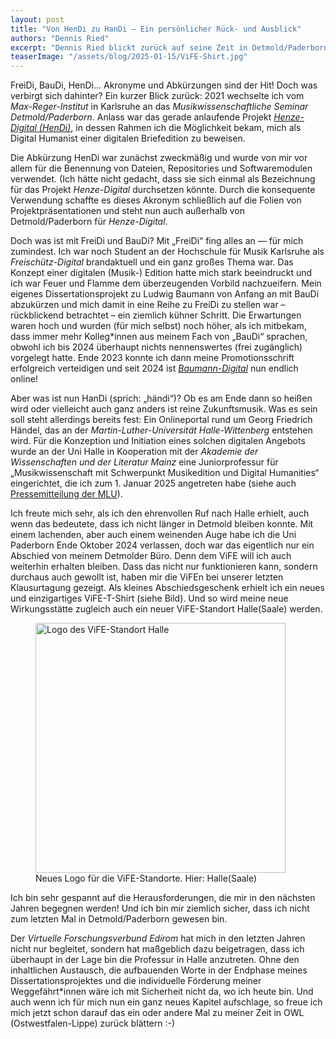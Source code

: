 ```yaml
---
layout: post
title: "Von HenDi zu HanDi – Ein persönlicher Rück- und Ausblick"
authors: "Dennis Ried"
excerpt: "Dennis Ried blickt zurück auf seine Zeit in Detmold/Paderborn und berichtet von einem neuen Standort des ViFE"
teaserImage: "/assets/blog/2025-01-15/ViFE-Shirt.jpg"
---
```


FreiDi, BauDi, HenDi... Akronyme und Abkürzungen sind der Hit! Doch was verbirgt sich dahinter? Ein kurzer Blick zurück: 2021 wechselte ich vom *Max-Reger-Institut* in Karlsruhe an das *Musikwissenschaftliche Seminar Detmold/Paderborn*. Anlass war das gerade anlaufende Projekt [*Henze-Digital (HenDi)*](https://henze-digital.zenmem.de/ "Webseite von Henze-Digital"), in dessen Rahmen ich die Möglichkeit bekam, mich als Digital Humanist einer digitalen Briefedition zu beweisen.

Die Abkürzung HenDi war zunächst zweckmäßig und wurde von mir vor allem für die Benennung von Dateien, Repositories und Softwaremodulen verwendet. (Ich hätte nicht gedacht, dass sie sich einmal als Bezeichnung für das Projekt *Henze-Digital* durchsetzen könnte. Durch die konsequente Verwendung schaffte es dieses Akronym schließlich auf die Folien von Projektpräsentationen und steht nun auch außerhalb von Detmold/Paderborn für *Henze-Digital*.

Doch was ist mit FreiDi und BauDi? Mit „FreiDi“ fing alles an — für mich zumindest. Ich war noch Student an der Hochschule für Musik Karlsruhe als *Freischütz-Digital* brandaktuell und ein ganz großes Thema war. Das Konzept einer digitalen (Musik-) Edition hatte mich stark beeindruckt und ich war Feuer und Flamme dem überzeugenden Vorbild nachzueifern. Mein eigenes Dissertationsprojekt zu Ludwig Baumann von Anfang an mit BauDi abzukürzen und mich damit in eine Reihe zu FreiDi zu stellen war – rückblickend betrachtet – ein ziemlich kühner Schritt. Die Erwartungen waren hoch und wurden (für mich selbst) noch höher, als ich mitbekam, dass immer mehr Kolleg\*innen aus meinem Fach von „BauDi“ sprachen, obwohl ich bis 2024 überhaupt nichts nennenswertes (frei zugänglich) vorgelegt hatte. Ende 2023 konnte ich dann meine Promotionsschrift erfolgreich verteidigen und seit 2024 ist [*Baumann-Digital*](https://baumann-digital.de/index.html "Webseite von Baumann-Digital") nun endlich online!

Aber was ist nun HanDi (sprich: „händi“)? Ob es am Ende dann so heißen wird oder vielleicht auch ganz anders ist reine Zukunftsmusik. Was es sein soll steht allerdings bereits fest: Ein Onlineportal rund um Georg Friedrich Händel, das an der *Martin-Luther-Universität Halle-Wittenberg* entstehen wird. Für die Konzeption und Initiation eines solchen digitalen Angebots wurde an der Uni Halle in Kooperation mit der *Akademie der Wissenschaften und der Literatur Mainz* eine Juniorprofessur für „Musikwissenschaft mit Schwerpunkt Musikedition und Digital Humanities“ eingerichtet, die ich zum 1. Januar 2025 angetreten habe (siehe auch [Pressemitteilung der MLU](https://www.campus-halensis.de/artikel/dennis-ried/ "Pressemitteilung der MLU")).

Ich freute mich sehr, als ich den ehrenvollen Ruf nach Halle erhielt, auch wenn das bedeutete, dass ich nicht länger in Detmold bleiben konnte. Mit einem lachenden, aber auch einem weinenden Auge habe ich die Uni Paderborn Ende Oktober 2024 verlassen, doch war das eigentlich nur ein Abschied von meinem Detmolder Büro. Denn dem ViFE will ich auch weiterhin erhalten bleiben. Dass das nicht nur funktionieren kann, sondern durchaus auch gewollt ist, haben mir die ViFEn bei unserer letzten Klausurtagung gezeigt. Als kleines Abschiedsgeschenk erhielt ich ein neues und einzigartiges ViFE-T-Shirt (siehe Bild). Und so wird meine neue Wirkungsstätte zugleich auch ein neuer ViFE-Standort Halle(Saale) werden.

<figure>
<img src="{{ '/assets/blog/2025-01-15/ViFE-Shirt.jpg' | relative_url }}" alt="Logo des ViFE-Standort Halle" style="height: 400px"/>
<br/>
<figurecaption>Neues Logo für die ViFE-Standorte. Hier:  Halle(Saale)</figurecaption>
</figure>

Ich bin sehr gespannt auf die Herausforderungen, die mir in den nächsten Jahren begegnen werden! Und ich bin mir ziemlich sicher, dass ich nicht zum letzten Mal in Detmold/Paderborn gewesen bin.

Der *Virtuelle Forschungsverbund Edirom* hat mich in den letzten Jahren nicht nur begleitet, sondern hat maßgeblich dazu beigetragen, dass ich überhaupt in der Lage bin die Professur in Halle anzutreten. Ohne den inhaltlichen Austausch, die aufbauenden Worte in der Endphase meines Dissertationsprojektes und die individuelle Förderung meiner Weggefährt\*innen wäre ich mit Sicherheit nicht da, wo ich heute bin. Und auch wenn ich für mich nun ein ganz neues Kapitel aufschlage, so freue ich mich jetzt schon darauf das ein oder andere Mal zu meiner Zeit in OWL (Ostwestfalen-Lippe) zurück blättern :-)